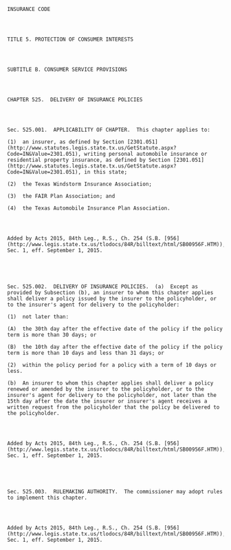 ﻿
    
    
    	
    					
    
    
    INSURANCE CODE
    
      
    
    
    TITLE 5. PROTECTION OF CONSUMER INTERESTS
    
      
    
    
    SUBTITLE B. CONSUMER SERVICE PROVISIONS
    
      
    
    
    CHAPTER 525.  DELIVERY OF INSURANCE POLICIES
    
      
    
    
    Sec. 525.001.  APPLICABILITY OF CHAPTER.  This chapter applies to:
    
    (1)  an insurer, as defined by Section [2301.051](http://www.statutes.legis.state.tx.us/GetStatute.aspx?Code=IN&Value=2301.051), writing personal automobile insurance or residential property insurance, as defined by Section [2301.051](http://www.statutes.legis.state.tx.us/GetStatute.aspx?Code=IN&Value=2301.051), in this state;
    
    (2)  the Texas Windstorm Insurance Association;
    
    (3)  the FAIR Plan Association; and
    
    (4)  the Texas Automobile Insurance Plan Association.
    
    
    
    
    Added by Acts 2015, 84th Leg., R.S., Ch. 254 (S.B. [956](http://www.legis.state.tx.us/tlodocs/84R/billtext/html/SB00956F.HTM)), Sec. 1, eff. September 1, 2015.
    
    
    
    
    
    Sec. 525.002.  DELIVERY OF INSURANCE POLICIES.  (a)  Except as provided by Subsection (b), an insurer to whom this chapter applies shall deliver a policy issued by the insurer to the policyholder, or to the insurer's agent for delivery to the policyholder:
    
    (1)  not later than: 
    
    (A)  the 30th day after the effective date of the policy if the policy term is more than 30 days; or
    
    (B)  the 10th day after the effective date of the policy if the policy term is more than 10 days and less than 31 days; or
    
    (2)  within the policy period for a policy with a term of 10 days or less.
    
    (b)  An insurer to whom this chapter applies shall deliver a policy renewed or amended by the insurer to the policyholder, or to the insurer's agent for delivery to the policyholder, not later than the 15th day after the date the insurer or insurer's agent receives a written request from the policyholder that the policy be delivered to the policyholder.
    
    
    
    
    Added by Acts 2015, 84th Leg., R.S., Ch. 254 (S.B. [956](http://www.legis.state.tx.us/tlodocs/84R/billtext/html/SB00956F.HTM)), Sec. 1, eff. September 1, 2015.
    
    
    
    
    
    Sec. 525.003.  RULEMAKING AUTHORITY.  The commissioner may adopt rules to implement this chapter.
    
    
    
    
    Added by Acts 2015, 84th Leg., R.S., Ch. 254 (S.B. [956](http://www.legis.state.tx.us/tlodocs/84R/billtext/html/SB00956F.HTM)), Sec. 1, eff. September 1, 2015.
    
    
    
    
    				
